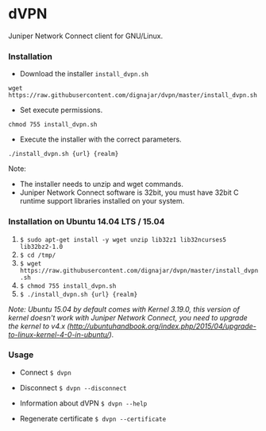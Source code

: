 # dVPN

Juniper Network Connect client for GNU/Linux.

### Installation

- Download the installer ```install_dvpn.sh```

```wget https://raw.githubusercontent.com/dignajar/dvpn/master/install_dvpn.sh```

- Set execute permissions.

```chmod 755 install_dvpn.sh```

- Execute the installer with the correct parameters.

```./install_dvpn.sh {url} {realm}```

Note:
- The installer needs to unzip and wget commands.
- Juniper Network Connect software is 32bit, you must have 32bit C runtime support libraries installed on your system.

### Installation on Ubuntu 14.04 LTS / 15.04

1. ```$ sudo apt-get install -y wget unzip lib32z1 lib32ncurses5 lib32bz2-1.0```
2. ```$ cd /tmp/```
3. ```$ wget https://raw.githubusercontent.com/dignajar/dvpn/master/install_dvpn.sh```
4. ```$ chmod 755 install_dvpn.sh```
5. ```$ ./install_dvpn.sh {url} {realm}```

*Note: Ubuntu 15.04 by default comes with Kernel 3.19.0, this version of kernel doesn't work with Juniper Network Connect, you need to upgrade the kernel to v4.x (http://ubuntuhandbook.org/index.php/2015/04/upgrade-to-linux-kernel-4-0-in-ubuntu/).*

### Usage

- Connect
`$ dvpn`

- Disconnect
`$ dvpn --disconnect`

- Information about dVPN
`$ dvpn --help`

- Regenerate certificate
`$ dvpn --certificate`
